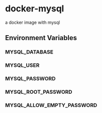 # docker-mysql
a docker image with mysql


## Environment Variables

### MYSQL_DATABASE

### MYSQL_USER

### MYSQL_PASSWORD

### MYSQL_ROOT_PASSWORD

### MYSQL_ALLOW_EMPTY_PASSWORD
